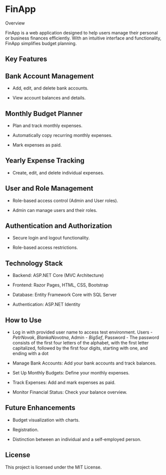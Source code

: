 # FinApp
Overview

FinApp is a web application designed to help users manage their personal or business finances efficiently. With an intuitive interface and functionality, FinApp simplifies budget planning.

## Key Features

## Bank Account Management

- Add, edit, and delete bank accounts.

- View account balances and details.

## Monthly Budget Planner

- Plan and track monthly expenses.

- Automatically copy recurring monthly expenses.

- Mark expenses as paid.

## Yearly Expense Tracking

- Create, edit, and delete individual expenses.

## User and Role Management

- Role-based access control (Admin and User roles).

- Admin can manage users and their roles.

## Authentication and Authorization

- Secure login and logout functionality.

- Role-based access restrictions.

## Technology Stack

- Backend: ASP.NET Core (MVC Architecture)

- Frontend: Razor Pages, HTML, CSS, Bootstrap

- Database: Entity Framework Core with SQL Server

- Authentication: ASP.NET Identity

## How to Use

- Log in with provided user name to access test environment. Users - _PetrNovak_, _BlankaNovotna_, Admin - _BigSef_, Password - The password consists of the first four letters of the alphabet, with the first letter capitalized, followed by the first four digits, starting with one, and ending with a dot

- Manage Bank Accounts: Add your bank accounts and track balances.
 
- Set Up Monthly Budgets: Define your monthly expenses.

- Track Expenses: Add and mark expenses as paid.

- Monitor Financial Status: Check your balance overview.

## Future Enhancements

- Budget visualization with charts.

- Registration.

- Distinction between an individual and a self-employed person.

## License

This project is licensed under the MIT License.
